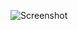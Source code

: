 ![Screenshot](https://raw.githubusercontent.com/Cryakl/Ultimate-RAT-Collection/refs/heads/main/HarmmyRat/Harmmy%20Rat%20v1.6/Screenshot.png)
